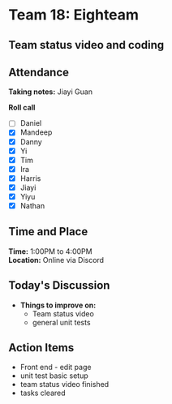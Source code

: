 # Team 18: Eighteam

## Team status video and coding
  
## Attendance
**Taking notes:** Jiayi Guan
  
**Roll call**
- [ ] Daniel
- [x] Mandeep
- [x] Danny
- [x] Yi
- [x] Tim
- [x] Ira
- [x] Harris
- [x] Jiayi
- [x] Yiyu
- [x] Nathan
  
## Time and Place
**Time:** 1:00PM to 4:00PM
<br/>
**Location:** Online via Discord
  
## Today's Discussion
- **Things to improve on:**
  - Team status video
  - general unit tests

## Action Items

- Front end - edit page
- unit test basic setup
- team status video finished
- tasks cleared
  
